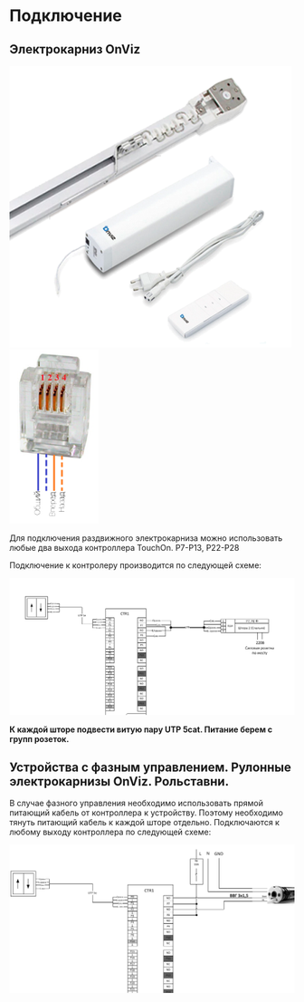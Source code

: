 # Подключение

## Электрокарниз OnViz

![Электрокарниз onviz](../img/curtain_system/curtain_onviz.png)
![Коннектор карниза OnViz](../img/curtain_system/onviz_connector.png)

Для подключения раздвижного электрокарниза можно использовать любые два выхода
контроллера TouchOn. Р7-Р13, Р22-Р28

Подключение к контролеру производится по следующей схеме:

![Схема подключения OnViz](../img/curtain_system/onviz_scheme.png)

**К каждой шторе подвести витую пару UTP  5cat. Питание берем с групп розеток.**

## Устройства с фазным управлением. Рулонные электрокарнизы OnViz. Рольставни. 

В случае фазного управления необходимо использовать прямой питающий кабель от
контроллера к устройству. Поэтому необходимо тянуть питающий кабель к каждой
шторе отдельно. Подключаются к любому выходу контроллера по следующей схеме: 

![Подключение карнизов с фазным управлением](../img/curtain_system/curtain_phase_manage.png)
